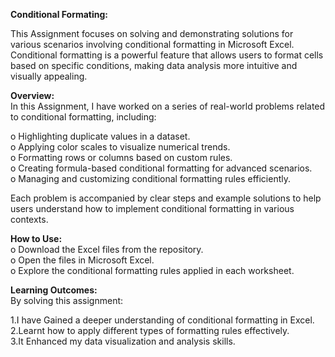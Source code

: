 **Conditional Formating:**  

This Assignment focuses on solving and demonstrating solutions for various scenarios involving conditional formatting in Microsoft Excel. Conditional formatting is a powerful feature that allows users to format cells based on specific conditions, making data analysis more intuitive and visually appealing.

**Overview:**  
In this Assignment, I have worked on a series of real-world problems related to conditional formatting, including:

o Highlighting duplicate values in a dataset.  
o Applying color scales to visualize numerical trends.  
o Formatting rows or columns based on custom rules.  
o Creating formula-based conditional formatting for advanced scenarios.  
o Managing and customizing conditional formatting rules efficiently.  

Each problem is accompanied by clear steps and example solutions to help users understand how to implement conditional formatting in various contexts.  

**How to Use:**  
o Download the Excel files from the repository.  
o Open the files in Microsoft Excel.  
o Explore the conditional formatting rules applied in each worksheet. 

**Learning Outcomes:**   
By solving this assignment:  

1.I have Gained a deeper understanding of conditional formatting in Excel.   
2.Learnt how to apply different types of formatting rules effectively.   
3.It Enhanced my data visualization and analysis skills.
